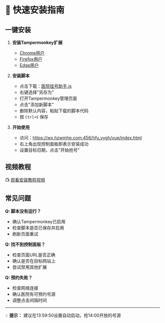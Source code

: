# 🚀 快速安装指南

## 一键安装

1. **安装Tampermonkey扩展**
   - [Chrome用户](https://chrome.google.com/webstore/detail/tampermonkey/dhdgffkkebhmkfjojejmpbldmpobfkfo)
   - [Firefox用户](https://addons.mozilla.org/en-US/firefox/addon/tampermonkey/)
   - [Edge用户](https://microsoftedge.microsoft.com/addons/detail/tampermonkey/iikmkjmpaadaobahmlepeloendndfphd)

2. **安装脚本**
   - 点击下载：[医院挂号助手.js](./医院挂号助手.js)
   - 右键选择"另存为"
   - 打开Tampermonkey管理页面
   - 点击"添加新脚本"
   - 删除默认内容，粘贴下载的脚本代码
   - 按 `Ctrl+S` 保存

3. **开始使用**
   - 访问：https://wx.hzwmhp.com:456/hfy_yygh/vue/index.html
   - 右上角出现控制面板即表示安装成功
   - 设置目标日期，点击"开始抢号"

## 视频教程

📺 [观看安装教程视频](https://youtu.be/your-video-id)

## 常见问题

**Q: 脚本没有运行？**
- 确认Tampermonkey已启用
- 检查脚本是否已保存并启用
- 刷新页面重试

**Q: 找不到控制面板？**
- 检查页面URL是否正确
- 确认是否在目标网站上
- 尝试禁用其他扩展

**Q: 预约失败？**
- 检查网络连接
- 确认医院有可预约号源
- 调整点击间隔时间

---

💡 **提示：** 建议在13:59:50设置自动启动，抢14:00开放的号源
